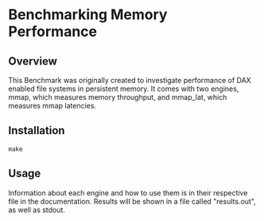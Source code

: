 # Benchmarking Memory Performance

## Overview

This Benchmark was originally created to investigate performance of DAX enabled file systems in persistent memory. It comes with two engines, mmap, which measures memory throughput, and mmap_lat, which measures mmap latencies.

## Installation
<!-- more to come -->

```shell
make
```

## Usage

Information about each engine and how to use them is in their respective file in the documentation. Results will be shown in a file called "results.out", as well as stdout.
